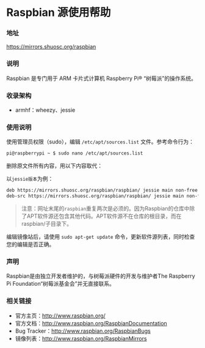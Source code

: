 # Raspbian 源使用帮助

### 地址

https://mirrors.shuosc.org/raspbian

### 说明

Raspbian 是专门用于 ARM 卡片式计算机 Raspberry Pi® “树莓派”的操作系统。

### 收录架构

- armhf：wheezy、jessie

### 使用说明

使用管理员权限（sudo），编辑 `/etc/apt/sources.list` 文件。参考命令行为：
```bash
pi@raspberrypi ~ $ sudo nano /etc/apt/sources.list
```
删除原文件所有内容，用以下内容取代：

以`jessie版本`为例：
```bash
deb https://mirrors.shuosc.org/raspbian/raspbian/ jessie main non-free contrib
deb-src https://mirrors.shuosc.org/raspbian/raspbian/ jessie main non-free contrib
```

> 注意：网址末尾的`raspbian`重复两次是必须的。因为Raspbian的仓库中除了APT软件源还包含其他代码。APT软件源不在仓库的根目录，而在raspbian/子目录下。

编辑镜像站后，请使用  `sudo apt-get update` 命令，更新软件源列表，同时检查您的编辑是否正确。

### 声明

Raspbian是由独立开发者维护的，与树莓派硬件的开发与维护者The Raspberry Pi Foundation“树莓派基金会”并无直接联系。

### 相关链接

- 官方主页：http://www.raspbian.org/
- 官方文档：http://www.raspbian.org/RaspbianDocumentation
- Bug Tracker：http://www.raspbian.org/RaspbianBugs
- 镜像列表：http://www.raspbian.org/RaspbianMirrors